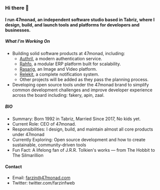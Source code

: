 ### Hi there 👋

#### I run 47monad, an independent software studio based in Tabriz, where I design, build, and launch tools and platforms for developers and businesses.

##### What I'm Working On

- Building solid software products at 47monad, including:
  - [Authril](https://authril.com), a modern authentication service.
  - [Rahfo](https://rahfo.com), a modular ERP platform built for scalability.
  - [Rasarig](https://rasarig.com), an Image and Video platform.
  - [Relekit](https://relekit.com), a complete notification system.
  - Other projects will be added as they pass the planning process.
- Developing open source tools under the 47monad brand to simplify common development challenges and improve developer experience across the board including: fakery, apin, zaal.

##### BIO

- Summary: Born 1992 in Tabriz, Married Since 2017, No kids yet.
- Current Role: CEO of 47monad.
- Responsibilities: I design, build, and maintain almost all core products under 47monad
- Currently Exploring: Open source development and how to create sustainable, community-driven tools
- Fun Fact: A lifelong fan of J.R.R. Tolkien's works — from The Hobbit to The Silmarillion

#### Contact

- Email: farzin@47monad.com
- Twitter: twitter.com/farzinfweb

<!---
farzinfweb/farzinfweb is a ✨ special ✨ repository because its `README.md` (this file) appears on your GitHub profile.
You can click the Preview link to take a look at your changes.
--->
